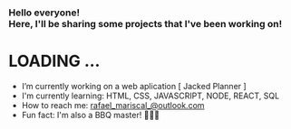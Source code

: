 <!--
**RafaelMariscal/RafaelMariscal** is a ✨ _special_ ✨ repository because its `README.md` (this file) appears on your GitHub profile.

Here are some ideas to get you started:

- 🔭 I’m currently working on ...
- 🌱 I’m currently learning ...
- 👯 I’m looking to collaborate on ...
- 🤔 I’m looking for help with ...
- 💬 Ask me about ...
- 📫 How to reach me: ...
- 😄 Pronouns: ...
- ⚡ Fun fact: ...
-->

### Hello everyone! </br>Here, I'll be sharing some projects that I've been working on!

# LOADING ...
- I’m currently working on a web aplication [ Jacked Planner ] 
- I'm currently learning: HTML, CSS, JAVASCRIPT, NODE, REACT, SQL
- How to reach me: rafael_mariscal_@outlook.com
- Fun fact: I'm also a BBQ master! 🔪🥩🔥 
